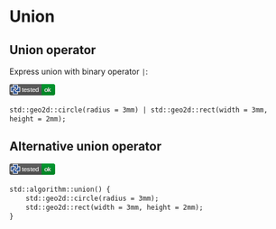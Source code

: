 # Union

## Union operator

Express union with binary operator `|`:

[![test](.test/union_operator.png)](.test/union_operator.log)

```µcad,union_operator
std::geo2d::circle(radius = 3mm) | std::geo2d::rect(width = 3mm, height = 2mm);
```

## Alternative union operator

[![test](.test/union_alt_operator.png)](.test/union_alt_operator.log)

```µcad,union_alt_operator
std::algorithm::union() {
    std::geo2d::circle(radius = 3mm);
    std::geo2d::rect(width = 3mm, height = 2mm);
}
```
